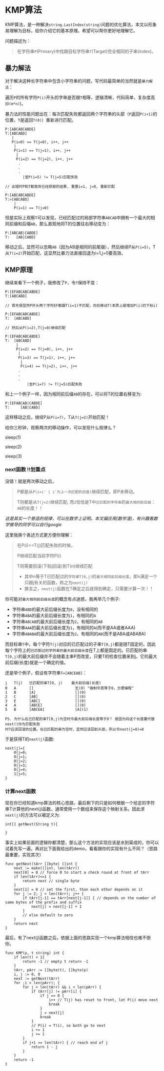 # KMP算法

KMP算法，是一种解决`string.LastIndex(string)`问题的优化算法，本文以形象易理解为目标，给你介绍它的基本原理。希望可以帮你更好地理解它。

问题描述为：

> 在字符串`P`(Primary)中找跟目标字符串`T`(Target)完全相同的子串(index)。

## 暴力解法

对于解决这种长字符串中包含小字符串的问题，写代码最简单的当然就是`暴力解法`：

遍历`P`的所有字符`P(i)`开头的字串是否跟`T`相等，逻辑清晰，代码简单，复杂度高(`O(m*n)`)。

暴力法的性能问题出在：每次匹配失败都返回两个字符串的头部（`P`返回`P(i+1)`的位置，`T`是返回`T(0)`）重新进行匹配。

```
P:[ABCABCABDE]
T:[ABCABD]
   |
   P(i=0) == T(j=0), i++, j++
    |
    P(i=1) == T(j=1), i++, j++
     |
     P(i=2) == T(j=2), i++, j++
      .
      .
      .
        |至P(i=5) != T(j=5)匹配失败

// 出错时P和T都放弃已经获取的结果, 重置i=1, j=0, 重新匹配

P:[ABCABCABDE]
T:>[ABCABD]
    |
    P(i=1) == T(j=0)
```

但是实际上观察`T`可以发现，已经匹配过的局部字符串`ABCAB`中拥有一个最大的相同前缀和后缀`AB`，那么直观地将T的位置往右移动变为：

```
P:[ABCAB|CABDE]
T:   [AB|CABD]
```

移动之后，显然可以忽略`AB`（因为AB是相同的前尾缀），然后继续P从`P(i=5)`，T从`T(i=2)`开始匹配，这显然比暴力法直接回退为i=1,j=0要高效。

## KMP原理

继续来看下一个例子，我修改了`P`，令`T`保持不变：

```
P:[EFABCABCABDE]
T:[ABCABD]

// 首先很显然P开头两个字符EF都跟T(i=1)不匹配，向右移动T(本质上是增加P(i)的下标i)

P:[EFABCABCABDE]
T:  [ABCABD]

// 然后从P(i=2),T(j=0)继续匹配

P:[EFABCABCABDE]
T:  [ABCABD]
     |
     P(i=2) == T(j=0), i++, j++
      |
      P(i=3) == T(j=1), i++, j++
       |
       P(i=4) == T(j=2), i++, j++
      .
      .
      .
          |至P(i=7) != T(j=5)匹配失败          
```

和上一个例子一样，因为相同前后缀`AB`的存在，可以将T的位置右移变为:

```
P:[EFABCAB|CABDE]
T:     [AB|CABD]
```

这样移动之后，继续P从`P(i=7)`，T从`T(j=2)`开始匹配！

给你三秒钟，观察两次的移动操作，可以发现什么规律么？

sleep(1)

sleep(2)

sleep(3)

### next函数 **!!划重点**

没错！就是两次移动之后，

> P都是从`P(i=i' | i'为上一次匹配的旧值)`继续匹配，即P未移动。
> 
> T则都是从`T(j=2)`继续匹配, 而`2`恰恰是T中`已匹配的字符串`的`最大相同前后缀`：`AB`的长度！！

*这是其实一个普适的规律，可以在数学上证明。本文偏应用(数学渣)，有兴趣看数学推导的同学可以自行google*

这里我换个表述方式更方便你理解：
> 在P(i)==T(j)匹配失败的时候，
> 
> P继续匹配当前字符P(i)
> 
> T则需要回滚(下标j回滚)到T(n)继续匹配
> - 其中n等于T已匹配过的`字符串T[0,j)`的`最大相同前后缀长度`，即n满足一个只跟j有关的函数，称之为`next(j)`
> - 换言之，`next(j)`函数在T确定之后就得到确定，只需要计算一次！！

你可能对`最大相同前后缀长度`的概念有点迷惑，我再举几个例子:

- 字符串`ABD`的最大前后缀长度为`0`，没有相同的
- 字符串`ABA`的最大前后缀长度为`1`，有相同的`A`
- 字符串`ABCAB`的最大前后缀长度为`2`，有相同的`AB`
- 字符串`AAA`的最大前后缀长度为`1`，有相同的`A`(而不是AA或者AAA)
- 字符串`ABABA`的最大前后缀长度为`2`，有相同的`AB`(而不是ABA或ABABA)


而目标串`T`中，每个字符`T(j)`对应的已匹配过的子串`T[0,j)`都是随T固定的，因此每个字符上的`已匹配过的字符串的最大前后缀长度`在T上都是固定的。已匹配的串`T[0,j)`的最大前后缀并不会随着主串P而改变，只要T的检查位置来到j，它的最大前后缀(长度)就是一个确定的值。

还是举个例子，假设有字符串`T=[ABCEAB]`：

```
j   T(j)   已匹配的串T[0, j)    最大前后缀(长度)
0   A      []                   无(0) "强制令其等于0，方便编程"
1   B      [A]                  [](0)
2   C      [AB]                 [](0)
3   E      [ABC]                [](0)
4   A      [ABCE]               [](0)
5   B      [ABCEA]              [A](1)

PS. 为什么在已匹配的串T[0,j)为空时令最大前后缀长度等于0？ 是因为将这个长度要代替next()作为匹配失败
时T应该回滚的位置。在已匹配的串为空时，显然应该回到头部，所以令next(j=0)=0
```

于是获得T的`next(j)`函数:

```
next(j)={
    0|j=0; 
    0|j=1; 
    0|j=2; 
    0|j=3; 
    0|j=4; 
    1|j=5;
}
```


### 计算next函数
现在你已经知道kmp算法的核心思路，最后剩下的只是如何根据一个给定的字符串T计算他的next(j)函数，通常使用一个数组来保存这个映射关系，因此求`next(j)`的方法可以被定义为:

```
int[] getNext(String t){
    
}
```

事实上如果前面的逻辑你都清楚，那么这个方法的实现应该是水到渠成的，你可以试着先写一遍。再对比下面我给出的demo，看看跟你的实现有什么不同？（思路最重要，实现其次）

```
func getNext(tArr []byte) []int {
    next := make([]int, len(tArr))
    next[0] = 0 // force 0 to start a check round at front of tArr
    if len(tArr)<=1 {
        return next // single byte
    }
    next[1] = 0 // set the first, than each othor depends on it
    for j := 2; j < len(tArr); j++ {
        if tArr[j-1] == tArr[next[j-1]] { // depends on the number of same bytes of the prefix and suffix 
            next[j] = next[j-1] + 1
        }
        // else default to zero
    }
    return next
}
```

最后，有了next(j)函数之后，依据上面的思路实现一个kmp算法相信也难不倒你。

```
func KMP(p, t string) int {
    if len(t) < 1{
        return -1 // empty t return -1
    }
    tArr, pArr := []byte(t), []byte(p)
    i, j := 0, 0
    next := getNext(tArr)
    for ;i < len(pArr); {
        for j < len(tArr) && i < len(pArr) {
            if tArr[j] != pArr[i] {
                if j == 0 {
                    i++ // T(j) has reset to front, let P(i) move next
                    break
                }
                j = next[j]
                break
            }
            // P(i) = T(i), so both go to next
            i += 1
            j += 1
        }
        if j+1 >= len(tArr) { // reach end of j
            return i - j
        }
    }
    return -1
}
```